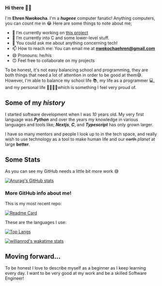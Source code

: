 
<img src="https://komarev.com/ghpvc/?username=Ehren12&style=flat-square&color=blue" alt=""/>

### Hi there 👋🏻
I'm **Ehren Nwokocha**. I'm a ***hugeee*** computer fanatic! Anything computers, you can count me in 😂
Here are some things to note about me;

- 🔭 I’m currently working on [this project](https://github.com/Ehren12/C-http-server/)
- 🌱 I’m currently into C and some lower-level stuff.
- 💬 You could ask me about anything concerning tech!
- 📫 How to reach me: You can email me at **nwokochaehren@gmail.com**
- 😄 Pronouns: he/his
- 🙃 Feel free to collaborate on my projects

To be honest, it's not easy balancing school and programming, they are both things that need a lot of attention in order to be good at them😅. However, I'm able to balance my school life 📚, my life as a programmer 💻, and my personal life 👨‍👩‍👧‍👧which is something I feel very proud of.

## Some of my ***history*** 
I started software development when I was *10* years old.
My very first language was ***Python*** and over the years my knowledge in various languages and tools like; ***Nextjs***, ***C***, and ***Typescript*** has only grown larger.

I have so many mentors and people I look up to in the tech space, and really wish to use technology as a tool to make human life and our ~~earth~~ *planet* at large **better**.

## Some Stats
As you can see my GitHub needs a little bit more work 😅

[![Anurag's GitHub stats](https://github-readme-stats.vercel.app/api?username=Ehren12&show_icons=true&theme=dracula)](https://github.com/anuraghazra/github-readme-stats)


### More GitHub info about me!
This is my most recent repo:

[![Readme Card](https://github-readme-stats.vercel.app/api/pin/?username=Ehren12&repo=rhidea)](https://github.com/Ehren12/C)

These are the languages I use:

[![Top Langs](https://github-readme-stats.vercel.app/api/top-langs/?username=Ehren12&langs_count=8&layout=compact)](https://github.com/anuraghazra/github-readme-stats)

[![willianrod's wakatime stats](https://github-readme-stats.vercel.app/api/wakatime?username=Ehren12)](https://github.com/Ehren12/C-http-server/)

## Moving forward...
To be honest I love to describe myself as a beginner as I keep learning every day. I want to be very good at my work and be a skilled Software Engineer!
